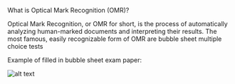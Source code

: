 What is Optical Mark Recognition (OMR)?

Optical Mark Recognition, or OMR for short, is the process of automatically analyzing human-marked documents and interpreting their results.
The most famous, easily recognizable form of OMR are bubble sheet multiple choice tests

Example of filled in bubble sheet exam paper:

![alt text](https://github.com/yasersakkaf/OMR/blob/master/optical-mark-recognition/images/test_01.png)
